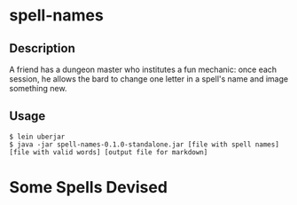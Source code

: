 # spell-names

## Description
A friend has a dungeon master who institutes a fun mechanic: once each session, he allows the bard to change one letter in a spell's name and image something new.

## Usage
    $ lein uberjar    
    $ java -jar spell-names-0.1.0-standalone.jar [file with spell names] [file with valid words] [output file for markdown]

# Some Spells Devised
